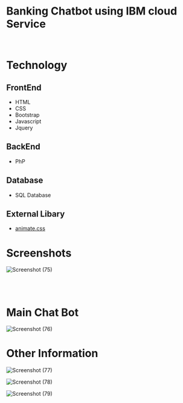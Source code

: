 # Banking Chatbot using IBM cloud Service

<br/>

# Technology
## FrontEnd
- HTML
- CSS
- Bootstrap
- Javascript
- Jquery
## BackEnd
- PhP
## Database
- SQL Database
## External Libary
- [animate.css](https://daneden.github.io/animate.css/)


# Screenshots
![Screenshot (75)](https://user-images.githubusercontent.com/31537362/57477910-54df1b00-72b7-11e9-9aa5-1d0cbd2f7969.png)

<br/>
<br/>

# Main Chat Bot
![Screenshot (76)](https://user-images.githubusercontent.com/31537362/57477915-57417500-72b7-11e9-9edd-78a0884b9bcf.png)

# Other Information
![Screenshot (77)](https://user-images.githubusercontent.com/31537362/57477918-5ad4fc00-72b7-11e9-80b5-2f463b16daed.png)


![Screenshot (78)](https://user-images.githubusercontent.com/31537362/57477939-66282780-72b7-11e9-89de-62b3a3d8dc0d.png)


![Screenshot (79)](https://user-images.githubusercontent.com/31537362/57477945-688a8180-72b7-11e9-9303-22bf789b7274.png)
